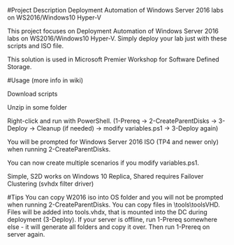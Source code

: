 #Project Description
 Deployment Automation of Windows Server 2016 labs on WS2016/Windows10 Hyper-V

 This project focuses on Deployment Automation of Windows Server 2016 labs on WS2016/Windows10 Hyper-V. Simply deploy your lab just with these scripts and ISO file.

 This solution is used in Microsoft Premier Workshop for Software Defined Storage.

#Usage (more info in wiki)

 Download scripts
 
 Unzip in some folder
 
 Right-click and run with PowerShell. (1-Prereq -> 2-CreateParentDisks -> 3-Deploy -> Cleanup (if needed) -> modify variables.ps1 -> 3-Deploy again)

 You will be prompted for Windows Server 2016 ISO (TP4 and newer only) when running 2-CreateParentDisks. 

 You can now create multiple scenarios if you modify variables.ps1.

 Simple, S2D works on Windows 10
 Replica, Shared requires Failover Clustering (svhdx filter driver)

#Tips
 You can copy W2016 iso into OS folder and you will not be prompted when running 2-CreateParentDisks. 
 You can copy files in \tools\toolsVHD\. Files will be added into tools.vhdx, that is mounted into the DC during deployment (3-Deploy).
 If your server is offline, run 1-Prereq somewhere else - it will generate all folders and copy it over. Then run 1-Prereq on server again.
